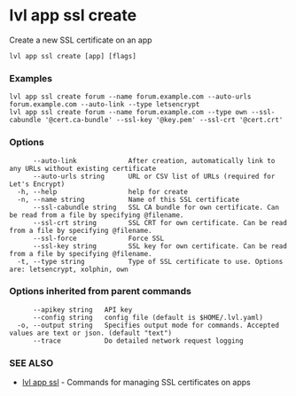# lvl app ssl create

Create a new SSL certificate on an app

```
lvl app ssl create [app] [flags]
```

### Examples

```
lvl app ssl create forum --name forum.example.com --auto-urls forum.example.com --auto-link --type letsencrypt
lvl app ssl create forum --name forum.example.com --type own --ssl-cabundle '@cert.ca-bundle' --ssl-key '@key.pem' --ssl-crt '@cert.crt'
```

### Options

```
      --auto-link             After creation, automatically link to any URLs without existing certificate
      --auto-urls string      URL or CSV list of URLs (required for Let's Encrypt)
  -h, --help                  help for create
  -n, --name string           Name of this SSL certificate
      --ssl-cabundle string   SSL CA bundle for own certificate. Can be read from a file by specifying @filename.
      --ssl-crt string        SSL CRT for own certificate. Can be read from a file by specifying @filename.
      --ssl-force             Force SSL
      --ssl-key string        SSL key for own certificate. Can be read from a file by specifying @filename.
  -t, --type string           Type of SSL certificate to use. Options are: letsencrypt, xolphin, own
```

### Options inherited from parent commands

```
      --apikey string   API key
      --config string   config file (default is $HOME/.lvl.yaml)
  -o, --output string   Specifies output mode for commands. Accepted values are text or json. (default "text")
      --trace           Do detailed network request logging
```

### SEE ALSO

* [lvl app ssl](lvl_app_ssl.md)	 - Commands for managing SSL certificates on apps

